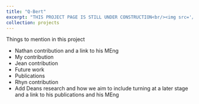 ```yaml
---
title: "Q-Bert"
excerpt: "THIS PROJECT PAGE IS STILL UNDER CONSTRUCTION<br/><img src='/images/QBert.jpg' width='400'>"
collection: projects
---
```


Things to mention in this project 

- Nathan contribution and a link to his MEng 
- My contribution
- Jean contribution
- Future work
- Publications
- Rhyn contribution
- Add Deans research and how we aim to include turning at a later stage and a link to his publications  and his MEng 